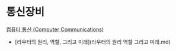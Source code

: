 # 통신장비
[컴퓨터 통신 (Computer Communications)](../index.md)
- [라우터의 원리, 역할, 그리고 미래](라우터의 원리 역할 그리고 미래.md)
